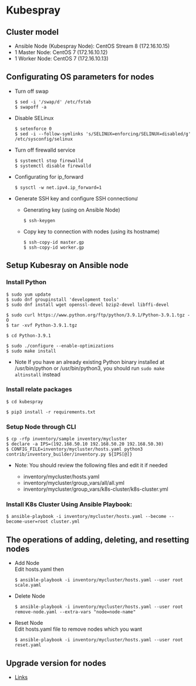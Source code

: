 # Kubespray
## Cluster model
- Ansible Node (Kubespray Node): CentOS Stream 8 (172.16.10.15)
- 1 Master Node: CentOS 7 (172.16.10.12)
- 1 Worker Node: CentOS 7 (172.16.10.13)
## Configurating OS parameters for nodes
- Turn off swap
  
  ```
  $ sed -i '/swap/d' /etc/fstab
  $ swapoff -a
  ```
- Disable SELinux
  ```
  $ setenforce 0
  $ sed -i --follow-symlinks 's/SELINUX=enforcing/SELINUX=disabled/g' /etc/sysconfig/selinux
  ```
- Turn off firewalld service
  ```
  $ systemctl stop firewalld
  $ systemctl disable firewalld
  ```
- Configurating for ip_forward
  ```
  $ sysctl -w net.ipv4.ip_forward=1
  ```
- Generate SSH key and configure SSH connectionư
  - Generating key (using on Ansible Node)

    ```
    $ ssh-keygen
    ```
  - Copy key to connection with nodes (using its hostname)

    ```
    $ ssh-copy-id master.gp
    $ ssh-copy-id worker.gp
    ```
## Setup Kubesray on Ansible node
### Install Python
```
$ sudo yum update
$ sudo dnf groupinstall 'development tools'
$ sudo dnf install wget openssl-devel bzip2-devel libffi-devel

$ sudo curl https://www.python.org/ftp/python/3.9.1/Python-3.9.1.tgz -O
$ tar -xvf Python-3.9.1.tgz

$ cd Python-3.9.1

$ sudo ./configure --enable-optimizations
$ sudo make install

```

* Note
If you have an already existing Python binary installed at /usr/bin/python or /usr/bin/python3, you should run `` sudo make altinstall `` instead

### Install relate packages

```
$ cd kubespray

$ pip3 install -r requirements.txt
```
### Setup Node through CLI

```
$ cp -rfp inventory/sample inventory/mycluster
$ declare -a IPS=(192.168.50.10 192.168.50.20 192.168.50.30)
$ CONFIG_FILE=inventory/mycluster/hosts.yaml python3 contrib/inventory_builder/inventory.py ${IPS[@]}
```
* Note: You should review the following files and edit it if needed
  
  - inventory/mycluster/hosts.yaml
  - inventory/mycluster/group_vars/all/all.yml
  - inventory/mycluster/group_vars/k8s-cluster/k8s-cluster.yml
    
### Install K8s Cluster Using Ansible Playbook:
```
$ ansible-playbook -i inventory/mycluster/hosts.yaml --become --become-user=root cluster.yml
```
## The operations of adding, deleting, and resetting nodes
- Add Node \
  Edit hosts.yaml then

  ```
  $ ansible-playbook -i inventory/mycluster/hosts.yaml --user root scale.yaml
  ```
- Delete Node 
  ```
  $ ansible-playbook -i inventory/mycluster/hosts.yaml --user root remove-node.yaml --extra-vars "node=node-name"
  ```
- Reset Node \
  Edit hosts.yaml file to remove nodes which you want
  ```
  $ ansible-playbook -i inventory/mycluster/hosts.yaml --user root reset.yaml
  ```
## Upgrade version for nodes 
  - [Links](https://www.youtube.com/watch?v=M499ckeGZL8&list=PL34sAs7_26wNBRWM6BDhnonoA5FMERax0&index=106)

  

